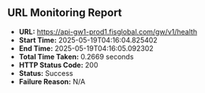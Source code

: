 ## URL Monitoring Report

- **URL:** https://api-gw1-prod1.fisglobal.com/gw/v1/health
- **Start Time:** 2025-05-19T04:16:04.825402
- **End Time:** 2025-05-19T04:16:05.092302
- **Total Time Taken:** 0.2669 seconds
- **HTTP Status Code:** 200
- **Status:** Success
- **Failure Reason:** N/A
